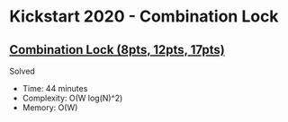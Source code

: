 # Kickstart 2020 - Combination Lock

## [Combination Lock (8pts, 12pts, 17pts)](https://codingcompetitions.withgoogle.com/kickstart/round/00000000001a0069/0000000000414a24)

Solved

* Time: 44 minutes
* Complexity: O(W log(N)^2)
* Memory: O(W)
